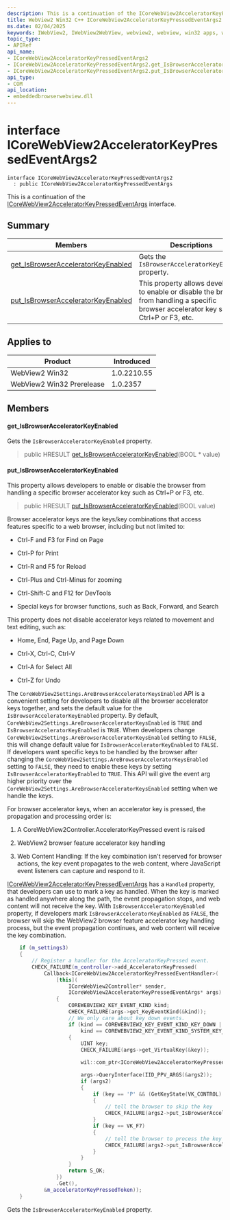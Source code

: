 ```yaml
---
description: This is a continuation of the ICoreWebView2AcceleratorKeyPressedEventArgs interface.
title: WebView2 Win32 C++ ICoreWebView2AcceleratorKeyPressedEventArgs2
ms.date: 02/04/2025
keywords: IWebView2, IWebView2WebView, webview2, webview, win32 apps, win32, edge, ICoreWebView2, ICoreWebView2Controller, browser control, edge html, ICoreWebView2AcceleratorKeyPressedEventArgs2
topic_type: 
- APIRef
api_name:
- ICoreWebView2AcceleratorKeyPressedEventArgs2
- ICoreWebView2AcceleratorKeyPressedEventArgs2.get_IsBrowserAcceleratorKeyEnabled
- ICoreWebView2AcceleratorKeyPressedEventArgs2.put_IsBrowserAcceleratorKeyEnabled
api_type:
- COM
api_location:
- embeddedbrowserwebview.dll
---
```


# interface ICoreWebView2AcceleratorKeyPressedEventArgs2

```
interface ICoreWebView2AcceleratorKeyPressedEventArgs2
  : public ICoreWebView2AcceleratorKeyPressedEventArgs
```

This is a continuation of the [ICoreWebView2AcceleratorKeyPressedEventArgs](icorewebview2acceleratorkeypressedeventargs.md#icorewebview2acceleratorkeypressedeventargs) interface.

## Summary

 Members                        | Descriptions
--------------------------------|---------------------------------------------
[get_IsBrowserAcceleratorKeyEnabled](#get_isbrowseracceleratorkeyenabled) | Gets the `IsBrowserAcceleratorKeyEnabled` property.
[put_IsBrowserAcceleratorKeyEnabled](#put_isbrowseracceleratorkeyenabled) | This property allows developers to enable or disable the browser from handling a specific browser accelerator key such as Ctrl+P or F3, etc.

## Applies to

Product                         | Introduced
--------------------------------|---------------------------------------------
WebView2 Win32            |    1.0.2210.55
WebView2 Win32 Prerelease |    1.0.2357

## Members

#### get_IsBrowserAcceleratorKeyEnabled

Gets the `IsBrowserAcceleratorKeyEnabled` property.

> public HRESULT [get_IsBrowserAcceleratorKeyEnabled](#get_isbrowseracceleratorkeyenabled)(BOOL * value)

#### put_IsBrowserAcceleratorKeyEnabled

This property allows developers to enable or disable the browser from handling a specific browser accelerator key such as Ctrl+P or F3, etc.

> public HRESULT [put_IsBrowserAcceleratorKeyEnabled](#put_isbrowseracceleratorkeyenabled)(BOOL value)

Browser accelerator keys are the keys/key combinations that access features specific to a web browser, including but not limited to:

* Ctrl-F and F3 for Find on Page

* Ctrl-P for Print

* Ctrl-R and F5 for Reload

* Ctrl-Plus and Ctrl-Minus for zooming

* Ctrl-Shift-C and F12 for DevTools

* Special keys for browser functions, such as Back, Forward, and Search

This property does not disable accelerator keys related to movement and text editing, such as:

* Home, End, Page Up, and Page Down

* Ctrl-X, Ctrl-C, Ctrl-V

* Ctrl-A for Select All

* Ctrl-Z for Undo

The `CoreWebView2Settings.AreBrowserAcceleratorKeysEnabled` API is a convenient setting for developers to disable all the browser accelerator keys together, and sets the default value for the `IsBrowserAcceleratorKeyEnabled` property. By default, `CoreWebView2Settings.AreBrowserAcceleratorKeysEnabled` is `TRUE` and `IsBrowserAcceleratorKeyEnabled` is `TRUE`. When developers change `CoreWebView2Settings.AreBrowserAcceleratorKeysEnabled` setting to `FALSE`, this will change default value for `IsBrowserAcceleratorKeyEnabled` to `FALSE`. If developers want specific keys to be handled by the browser after changing the `CoreWebView2Settings.AreBrowserAcceleratorKeysEnabled` setting to `FALSE`, they need to enable these keys by setting `IsBrowserAcceleratorKeyEnabled` to `TRUE`. This API will give the event arg higher priority over the `CoreWebView2Settings.AreBrowserAcceleratorKeysEnabled` setting when we handle the keys.

For browser accelerator keys, when an accelerator key is pressed, the propagation and processing order is:

1. A CoreWebView2Controller.AcceleratorKeyPressed event is raised

1. WebView2 browser feature accelerator key handling

1. Web Content Handling: If the key combination isn't reserved for browser actions, the key event propagates to the web content, where JavaScript event listeners can capture and respond to it.

[ICoreWebView2AcceleratorKeyPressedEventArgs](icorewebview2acceleratorkeypressedeventargs.md#icorewebview2acceleratorkeypressedeventargs) has a `Handled` property, that developers can use to mark a key as handled. When the key is marked as handled anywhere along the path, the event propagation stops, and web content will not receive the key. With `IsBrowserAcceleratorKeyEnabled` property, if developers mark `IsBrowserAcceleratorKeyEnabled` as `FALSE`, the browser will skip the WebView2 browser feature accelerator key handling process, but the event propagation continues, and web content will receive the key combination.

```cpp
    if (m_settings3)
    {
        // Register a handler for the AcceleratorKeyPressed event.
        CHECK_FAILURE(m_controller->add_AcceleratorKeyPressed(
            Callback<ICoreWebView2AcceleratorKeyPressedEventHandler>(
                [this](
                    ICoreWebView2Controller* sender,
                    ICoreWebView2AcceleratorKeyPressedEventArgs* args) -> HRESULT
                {
                    COREWEBVIEW2_KEY_EVENT_KIND kind;
                    CHECK_FAILURE(args->get_KeyEventKind(&kind));
                    // We only care about key down events.
                    if (kind == COREWEBVIEW2_KEY_EVENT_KIND_KEY_DOWN ||
                        kind == COREWEBVIEW2_KEY_EVENT_KIND_SYSTEM_KEY_DOWN)
                    {
                        UINT key;
                        CHECK_FAILURE(args->get_VirtualKey(&key));

                        wil::com_ptr<ICoreWebView2AcceleratorKeyPressedEventArgs2> args2;

                        args->QueryInterface(IID_PPV_ARGS(&args2));
                        if (args2)
                        {
                            if (key == 'P' && (GetKeyState(VK_CONTROL) < 0))
                            {
                                // tell the browser to skip the key
                                CHECK_FAILURE(args2->put_IsBrowserAcceleratorKeyEnabled(FALSE));
                            }
                            if (key == VK_F7)
                            {
                                // tell the browser to process the key
                                CHECK_FAILURE(args2->put_IsBrowserAcceleratorKeyEnabled(TRUE));
                            }
                        }
                    }
                    return S_OK;
                })
                .Get(),
            &m_acceleratorKeyPressedToken));
    }
```
 Gets the `IsBrowserAcceleratorKeyEnabled` property.

